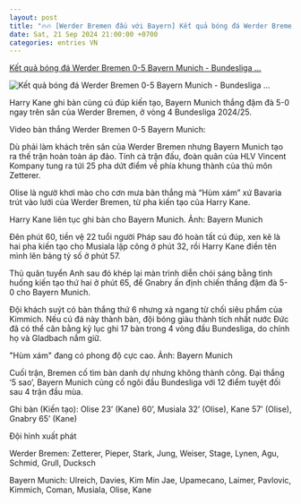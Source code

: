 ```yaml
---
layout: post
title: "🔥🔥 [Werder Bremen đấu với Bayern] Kết quả bóng đá Werder Bremen 0-5 Bayern Munich - Bundesliga ..."
date: Sat, 21 Sep 2024 21:00:00 +0700
categories: entries VN
---
```

[Kết quả bóng đá Werder Bremen 0-5 Bayern Munich - Bundesliga ...](https://vietnamnet.vn/ket-qua-bong-da-werder-bremen-0-5-bayern-munich-bundesliga-2024-25-vong-4-2324678.html)

![Kết quả bóng đá Werder Bremen 0-5 Bayern Munich - Bundesliga ...](https://static-images.vnncdn.net/vps_images_publish/000001/000003/2024/9/22/harry-kane-lap-cong-bayern-munich-tiep-tuc-pho-dien-suc-manh-4543.jpg?width=0&s=26xloEOKjBxsatDsbLs2FQ)

Harry Kane ghi bàn cùng cú đúp kiến tạo, Bayern Munich thắng đậm đà 5-0 ngay trên sân của Werder Bremen, ở vòng 4 Bundesliga 2024/25.

Video bàn thắng Werder Bremen 0-5 Bayern Munich:

Dù phải làm khách trên sân của Werder Bremen nhưng Bayern Munich tạo ra thế trận hoàn toàn áp đảo. Tính cả trận đấu, đoàn quân của HLV Vincent Kompany tung ra tứi 25 pha dứt điểm về phía khung thành của thủ môn Zetterer.

Olise là ngườ khơi mào cho cơn mưa bàn thắng mà “Hùm xám” xứ Bavaria trút vào lưới của Werder Bremen, từ pha kiến tạo của Harry Kane.

Harry Kane liên tục ghi bàn cho Bayern Munich. Ảnh: Bayern Munich

Đên phút 60, tiền vệ 22 tuổi người Pháp sau đó hoàn tất cú đúp, xen kẽ là hai pha kiến tạo cho Musiala lập công ở phút 32, rồi Harry Kane điền tên mình lên bảng tỷ số ở phút 57.

Thủ quân tuyển Anh sau đó khép lại màn trình diễn chói sáng bằng tình huống kiến tạo thứ hai ở phút 65, để Gnabry ấn định chiến thắng đậm đà 5-0 cho Bayern Munich.

Đội khách suýt có bàn thắng thứ 6 nhưng xà ngang từ chối siêu phẩm của Kimmich. Nếu cú đá này thành bàn, đội bóng giàu thành tích nhất nước Đức đã có thể cân bằng kỷ lục ghi 17 bàn trong 4 vòng đầu Bundesliga, do chính họ và Gladbach nắm giữ.

"Hùm xám" đang có phong độ cực cao. Ảnh: Bayern Munich

Cuối trận, Bremen cố tìm bàn danh dự nhưng không thành công. Đại thắng ‘5 sao’, Bayern Munich củng cố ngôi đầu Bundesliga với 12 điểm tuyệt đối sau 4 trận đầu mùa.

Ghi bàn (Kiến tạo): Olise 23’ (Kane) 60’, Musiala 32’ (Olise), Kane 57’ (Olise), Gnabry 65’ (Kane)

Đội hình xuất phát

Werder Bremen: Zetterer, Pieper, Stark, Jung, Weiser, Stage, Lynen, Agu, Schmid, Grull, Ducksch

Bayern Munich: Ulreich, Davies, Kim Min Jae, Upamecano, Laimer, Pavlovic, Kimmich, Coman, Musiala, Olise, Kane

